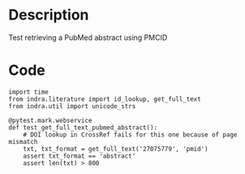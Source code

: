 # Description
Test retrieving a PubMed abstract using PMCID

# Code
```
import time
from indra.literature import id_lookup, get_full_text
from indra.util import unicode_strs

@pytest.mark.webservice
def test_get_full_text_pubmed_abstract():
    # DOI lookup in CrossRef fails for this one because of page mismatch
    txt, txt_format = get_full_text('27075779', 'pmid')
    assert txt_format == 'abstract'
    assert len(txt) > 800

```
